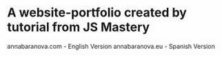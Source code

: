 # A website-portfolio created by tutorial from JS Mastery

annabaranova.com - English Version
annabaranova.eu - Spanish Version
